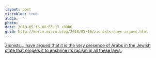 ```yaml
---
layout: post
microblog: true
audio: 
photo: 
date: 2018-05-16 08:55:17 +0800
guid: http://kerim.micro.blog/2018/05/16/zionists-have-argued.html
---
```

[Zionists… have argued that it is the very presence of Arabs in the Jewish state that propels it to enshrine its racism in all these laws.](https://electronicintifada.net/content/future-nakba/24236)

